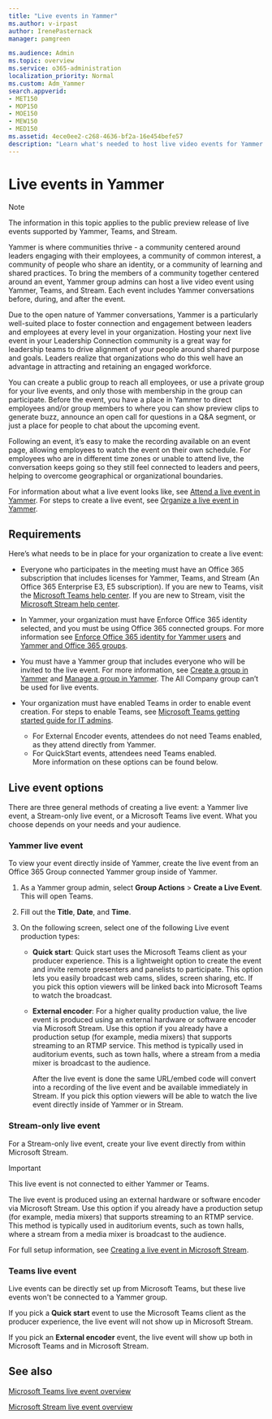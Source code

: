 ```yaml
---
title: "Live events in Yammer"
ms.author: v-irpast
author: IrenePasternack
manager: pamgreen

ms.audience: Admin
ms.topic: overview
ms.service: o365-administration
localization_priority: Normal
ms.custom: Adm_Yammer
search.appverid:
- MET150
- MOP150
- MOE150
- MEW150
- MED150
ms.assetid: 4ece0ee2-c268-4636-bf2a-16e454befe57
description: "Learn what's needed to host live video events for Yammer users."
---
```

# Live events in Yammer

> [!NOTE]
> The information in this topic applies to the public preview release of live events supported by Yammer, Teams, and Stream.

Yammer is where communities thrive - a community centered around leaders engaging with their employees, a community of common interest, a community of people who share an identity, or a community of learning and shared practices. To bring the members of a community together centered around an event, Yammer group admins can host a live video event using Yammer, Teams, and Stream. Each event includes Yammer conversations before, during, and after the event.

Due to the open nature of Yammer conversations, Yammer is a particularly well-suited place to foster connection and engagement between leaders and employees at every level in your organization. Hosting your next live event in your Leadership Connection community is a great way for leadership teams to drive alignment of your people around shared purpose and goals. Leaders realize that organizations who do this well have an advantage in attracting and retaining an engaged workforce.

You can create a public group to reach all employees, or use a private group for your live events, and only those with membership in the group can participate. Before the event, you have a place in Yammer to direct employees and/or group members to where you can show preview clips to generate buzz, announce an open call for questions in a Q&A segment, or just a place for people to chat about the upcoming event. 

Following an event, it’s easy to make the recording available on an event page, allowing employees to watch the event on their own schedule. For employees who are in different time zones or unable to attend live, the conversation keeps going so they still feel connected to leaders and peers, helping to overcome geographical or organizational boundaries.

For information about what a live event looks like, see [Attend a live event in Yammer](https://support.office.com/en-us/article/attend-a-live-event-in-yammer-4b08133c-9ebb-47b0-ab60-4dbfd4bfc965). For steps to create a live event, see [Organize a live event in Yammer](https://support.office.com/en-us/article/organize-a-live-event-in-yammer-105dd7af-9caf-4a5e-8a44-56d203e96551).

## Requirements

Here’s what needs to be in place for your organization to create a live event:

- Everyone who participates in the meeting must have an Office 365 subscription that includes licenses for Yammer, Teams, and Stream (An Office 365 Enterprise E3, E5 subscription). If you are new to Teams, visit the [Microsoft Teams help center](https://support.office.com/en-us/Teams). If you are new to Stream, visit the [Microsoft Stream help center](https://docs.microsoft.com/en-us/stream/). 

- In Yammer, your organization must have Enforce Office 365 identity selected, and you must be using Office 365 connected groups. For more information see [Enforce Office 365 identity for Yammer users](../configure-your-yammer-network/enforce-office-365-identity.md) and [Yammer and Office 365 groups](../manage-yammer-groups/yammer-and-office-365-groups.md).

- You must have a Yammer group that includes everyone who will be invited to the live event. For more information, see [Create a group in Yammer](https://support.office.com/en-us/article/create-a-group-in-yammer-b407af4f-9a58-4b12-b43e-afbb1b07c889) and [Manage a group in Yammer](https://support.office.com/en-us/article/manage-a-group-in-yammer-6e05c6d6-5548-4c88-89cd-e6757a514ef2). The All Company group can’t be used for live events.

- Your organization must have enabled Teams in order to enable event creation. For steps to enable Teams, see [Microsoft Teams getting started guide for IT admins](https://support.office.com/en-us/article/microsoft-teams-getting-started-guide-for-it-admins-e7b992dc-de27-4303-8973-7a1ca8ad7cfb). 
    - For External Encoder events, attendees do not need Teams enabled, as they attend directly from Yammer. 
    - For QuickStart events, attendees need Teams enabled.  
    More information on these options can be found below.

## Live event options

There are three general methods of creating a live event: a Yammer live event, a Stream-only live event, or a Microsoft Teams live event. What you choose depends on your needs and your audience.

### Yammer live event

To view your event directly inside of Yammer, create the live event from an Office 365 Group connected Yammer group inside of Yammer.

1. As a Yammer group admin, select **Group Actions** > **Create a Live Event**. This will open Teams.

2. Fill out the **Title**, **Date**, and **Time**.

3. On the following screen, select one of the following Live event production types:

    - **Quick start**: Quick start uses the Microsoft Teams client as your producer experience. This is a lightweight option to create the event and invite remote presenters and panelists to participate. This option lets you easily broadcast web cams, slides, screen sharing, etc. If you pick this option viewers will be linked back into Microsoft Teams to watch the broadcast.
    
    - **External encoder**: For a higher quality production value, the live event is produced using an external hardware or software encoder via Microsoft Stream. Use this option if you already have a production setup (for example, media mixers) that supports streaming to an RTMP service. This method is typically used in auditorium events, such as town halls, where a stream from a media mixer is broadcast to the audience.

        After the live event is done the same URL/embed code will convert into a recording of the live event and be available immediately in Stream. If you pick this option viewers will be able to watch the live event directly inside of Yammer or in Stream.

### Stream-only live event

For a Stream-only live event, create your live event directly from within Microsoft Stream.

> [!IMPORTANT]
> This live event is not connected to either Yammer or Teams.

The live event is produced using an external hardware or software encoder via Microsoft Stream. Use this option if you already have a production setup (for example, media mixers) that supports streaming to an RTMP service. This method is typically used in auditorium events, such as town halls, where a stream from a media mixer is broadcast to the audience.

For full setup information, see [Creating a live event in Microsoft Stream](https://docs.microsoft.com/en-us/stream/live-create-event).

### Teams live event
Live events can be directly set up from Microsoft Teams, but these live events won't be connected to a Yammer group.

If you pick a **Quick start** event to use the Microsoft Teams client as the producer experience, the live event will not show up in Microsoft Stream.

If you pick an **External encoder** event, the live event will show up both in Microsoft Teams and in Microsoft Stream.
 
## See also

[Microsoft Teams live event overview](https://support.office.com/en-us/article/microsoft-teams-live-events-overview-d077fec2-a058-483e-9ab5-1494afda578a?ui=en-US&rs=en-US&ad=US)

[Microsoft Stream live event overview](https://docs.microsoft.com/en-us/stream/live-event-overview)
